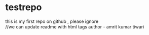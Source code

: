 # testrepo
this is my first repo on github , please ignore 
<br>//we can update readme with html tags 
author - amrit kumar tiwari 
